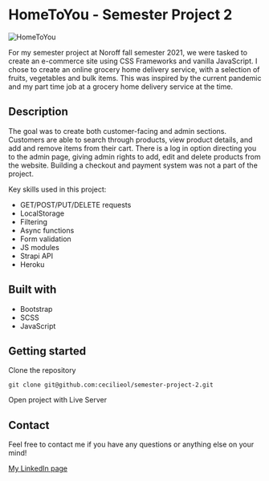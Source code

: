 # HomeToYou - Semester Project 2

![HomeToYou](https://user-images.githubusercontent.com/71260714/172362092-8d32e89d-c24d-4ca9-bd27-d01897b7dc0a.jpg)

For my semester project at Noroff fall semester 2021, we were tasked to create an e-commerce site using CSS Frameworks and vanilla JavaScript. I chose to create an online grocery home delivery service, with a selection of fruits, vegetables and bulk items. This was inspired by the current pandemic and my part time job at a grocery home delivery service at the time.

## Description
The goal was to create both customer-facing and admin sections. Customers are able to search through products, view product details, and add and remove items from their cart. There is a log in option directing you to the admin page, giving admin rights to add, edit and delete products from the website. Building a checkout and payment system was not a part of the project.

Key skills used in this project:
-	GET/POST/PUT/DELETE requests
-	LocalStorage
-	Filtering
-	Async functions
-	Form validation
-	JS modules
-	Strapi API
-	Heroku

## Built with
- Bootstrap
- SCSS
- JavaScript

## Getting started

Clone the repository
```
git clone git@github.com:cecilieol/semester-project-2.git
```

Open project with Live Server

## Contact
Feel free to contact me if you have any questions or anything else on your mind!

[My LinkedIn page](https://www.linkedin.com/in/cecilie-hovde-olsen/)



